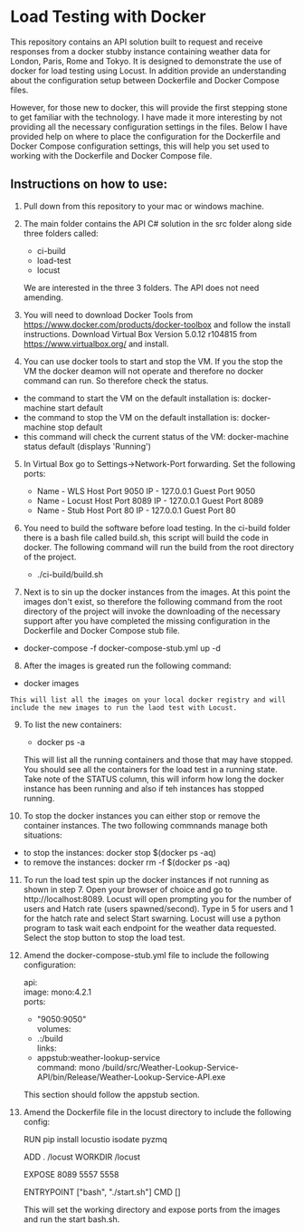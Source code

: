 Load Testing with Docker
========================

This repository contains an API solution built to request and receive responses from a docker stubby instance containing weather data for London, Paris, Rome and Tokyo.  It is designed to demonstrate the use of docker for load testing using Locust. In addition provide an understanding about the configuration setup between Dockerfile and Docker Compose files.

However, for those new to docker, this will provide the first stepping stone to get familiar with the technology.  I have made it more interesting by not providing all the necessary configuration settings in the files.  Below I have provided help on where to place the configuration for the Dockerfile and Docker Compose configuration settings, this will help you set used to working with the Dockerfile and Docker Compose file.

Instructions on how to use:
---------------------------

1.  Pull down from this repository to your mac or windows machine.  

2.  The main folder contains the API C# solution in the src folder along side three folders called:

    * ci-build
    * load-test
    * locust

    We are interested in the three 3 folders.  The API does not need amending.
    
3.  You will need to download Docker Tools from https://www.docker.com/products/docker-toolbox and follow the install    instructions.  Download Virtual Box Version 5.0.12 r104815 from https://www.virtualbox.org/ and install.

4.  You can use docker tools to start and stop the VM.  If you the stop the VM the docker deamon will not operate and therefore no docker command can run.  So therefore check the status.

   * the command to start the VM on the default installation is: docker-machine start default
   * the command to stop the VM on the default installation is: docker-machine stop default
   * this command will check the current status of the VM: docker-machine status default (displays 'Running')

5.  In Virtual Box go to Settings->Network-Port forwarding.  Set the following ports:

    * Name - WLS    Host Port 9050 IP - 127.0.0.1 Guest Port 9050
    * Name - Locust Host Port 8089 IP - 127.0.0.1 Guest Port 8089
    * Name - Stub   Host Port 80   IP - 127.0.0.1 Guest Port 80
    
6.  You need to build the software before load testing.  In the ci-build folder there is a bash file called build.sh, this script will build the code in docker.  The following command will run the build from the root directory of the project.

    * ./ci-build/build.sh

7.  Next is to sin up the docker instances from the images.  At this point the images don't exist, so therefore the following command from the root directory of the project will invoke the downloading of the necessary support after you have completed the missing configuration in the Dockerfile and Docker Compose stub file.

   * docker-compose -f docker-compose-stub.yml up -d
   
8.  After the images is greated run the following command:

   * docker images
   
    This will list all the images on your local docker registry and will include the new images to run the laod test with Locust.

9.  To list the new containers:

    * docker ps -a
    
    This will list all the running containers and those that may have stopped.  You should see all the containers for the load test in a running state.  Take note of the STATUS column, this will inform how long the docker instance has been running and also if teh instances has stopped running.
    
10.  To stop the docker instances you can either stop or remove the container instances.  The two following commnands manage both situations:
  
   * to stop the instances:   docker stop $(docker ps -aq)
   * to remove the instances: docker rm -f $(docker ps -aq)

11. To run the load test spin up the docker instances if not running as shown in step 7.  Open your browser of choice and go to http://localhost:8089.  Locust will open prompting you for the number of users and Hatch rate (users spawned/second). Type in 5 for users and 1 for the hatch rate and select Start swarning.  Locust will use a python program to task wait each endpoint for the weather data requested.  Select the stop button to stop the load test.

12.   Amend the docker-compose-stub.yml file to include the following configuration:

      api:  
         image: mono:4.2.1  
      ports:  
         - "9050:9050"  
      volumes:  
         - .:/build  
      links:  
         - appstub:weather-lookup-service  
      command: mono /build/src/Weather-Lookup-Service-API/bin/Release/Weather-Lookup-Service-API.exe
   
      This section should follow the appstub section.
   
13.   Amend the Dockerfile file in the locust directory to include the following config:

      RUN pip install locustio isodate pyzmq

      ADD . /locust
      WORKDIR /locust
      
      EXPOSE 8089 5557 5558
      
      ENTRYPOINT ["bash", "./start.sh"]
      CMD []
      
      This will set the working directory and expose ports from the images and run the start bash.sh.
